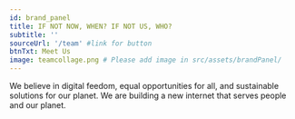 ```yaml
---
id: brand_panel
title: IF NOT NOW, WHEN? IF NOT US, WHO?
subtitle: ''
sourceUrl: '/team' #link for button
btnTxt: Meet Us
image: teamcollage.png # Please add image in src/assets/brandPanel/
---
```


We believe in digital feedom, equal opportunities for all, and sustainable solutions for our planet. We are building a new internet that serves people and our planet.